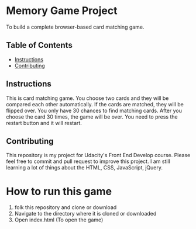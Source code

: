 # Memory Game Project
To build a complete browser-based card matching game.

## Table of Contents

* [Instructions](#instructions)
* [Contributing](#contributing)

## Instructions

This is card matching game. You choose two cards and they will be compared each other automatically.
If the cards are matched, they will be flipped over. You only have 30 chances to find matching cards. After you choose the card 30 times, the game will be over. You need to press the restart button and it will restart.   

## Contributing

This repository is my project for Udacity's Front End Develop course. Please feel free to commit and pull request to improve this project. I am still learning a lot of things about the HTML, CSS, JavaScript, jQuery.

# How to run this game

1. folk this repository and clone or download
2. Navigate to the directory where it is cloned or downloaded
3. Open index.html (To open the game)
